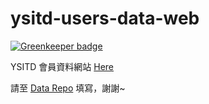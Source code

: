 ysitd-users-data-web
================

[![Greenkeeper badge](https://badges.greenkeeper.io/mmis1000/ysitd-users-data-web.svg)](https://greenkeeper.io/)

YSITD 會員資料網站
[Here](https://ysitd.github.io/users/)


請至 [Data Repo](https://github.com/YSITD/ysitd-users-data) 填寫，謝謝~

